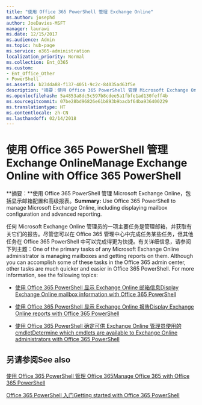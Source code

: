 ```yaml
---
title: "使用 Office 365 PowerShell 管理 Exchange Online"
ms.author: josephd
author: JoeDavies-MSFT
manager: laurawi
ms.date: 12/15/2017
ms.audience: Admin
ms.topic: hub-page
ms.service: o365-administration
localization_priority: Normal
ms.collection: Ent_O365
ms.custom:
- Ent_Office_Other
- PowerShell
ms.assetid: b23dda88-f137-4051-9c2c-84035ad63f5e
description: "摘要：使用 Office 365 PowerShell 管理 Microsoft Exchange Online，包括显示邮箱配置和显示高级报告。"
ms.openlocfilehash: 5a4853a8dc5c597b8cdee5a1fbfe1ad130feff4b
ms.sourcegitcommit: 07be28bd96826e61b893b9bacbf64ba936400229
ms.translationtype: HT
ms.contentlocale: zh-CN
ms.lasthandoff: 02/14/2018
---
```

# <a name="manage-exchange-online-with-office-365-powershell"></a><span data-ttu-id="c13b4-103">使用 Office 365 PowerShell 管理 Exchange Online</span><span class="sxs-lookup"><span data-stu-id="c13b4-103">Manage Exchange Online with Office 365 PowerShell</span></span>

 <span data-ttu-id="c13b4-104">**摘要：**使用 Office 365 PowerShell 管理 Microsoft Exchange Online，包括显示邮箱配置和高级报表。</span><span class="sxs-lookup"><span data-stu-id="c13b4-104">**Summary:** Use Office 365 PowerShell to manage Microsoft Exchange Online, including displaying mailbox configuration and advanced reporting.</span></span>
  
<span data-ttu-id="c13b4-p101">任何 Microsoft Exchange Online 管理员的一项主要任务是管理邮箱，并获取有关它们的报告。尽管您可以在 Office 365 管理中心中完成任务某些任务，但其他任务在 Office 365 PowerShell 中可以完成得更为快捷。有关详细信息，请参阅下列主题：</span><span class="sxs-lookup"><span data-stu-id="c13b4-p101">One of the primary tasks of any Microsoft Exchange Online administrator is managing mailboxes and getting reports on them. Although you can accomplish some of these tasks in the Office 365 admin center, other tasks are much quicker and easier in Office 365 PowerShell. For more information, see the following topics:</span></span>
  
- [<span data-ttu-id="c13b4-108">使用 Office 365 PowerShell 显示 Exchange Online 邮箱信息</span><span class="sxs-lookup"><span data-stu-id="c13b4-108">Display Exchange Online mailbox information with Office 365 PowerShell</span></span>](https://technet.microsoft.com/zh-CN/library/mt771881%28v=exchg.160%29.aspx)
    
- [<span data-ttu-id="c13b4-109">使用 Office 365 PowerShell 显示 Exchange Online 报告</span><span class="sxs-lookup"><span data-stu-id="c13b4-109">Display Exchange Online reports with Office 365 PowerShell</span></span>](https://technet.microsoft.com/zh-CN/library/mt771882%28v=exchg.160%29.aspx)
    
- [<span data-ttu-id="c13b4-110">使用 Office 365 PowerShell 确定可供 Exchange Online 管理员使用的 cmdlet</span><span class="sxs-lookup"><span data-stu-id="c13b4-110">Determine which cmdlets are available to Exchange Online administrators with Office 365 PowerShell</span></span>](https://technet.microsoft.com/zh-CN/library/mt771883%28v=exchg.160%29.aspx)
    
## <a name="see-also"></a><span data-ttu-id="c13b4-111">另请参阅</span><span class="sxs-lookup"><span data-stu-id="c13b4-111">See also</span></span>

#### 

[<span data-ttu-id="c13b4-112">使用 Office 365 PowerShell 管理 Office 365</span><span class="sxs-lookup"><span data-stu-id="c13b4-112">Manage Office 365 with Office 365 PowerShell</span></span>](manage-office-365-with-office-365-powershell.md)
  
[<span data-ttu-id="c13b4-113">Office 365 PowerShell 入门</span><span class="sxs-lookup"><span data-stu-id="c13b4-113">Getting started with Office 365 PowerShell</span></span>](getting-started-with-office-365-powershell.md)

